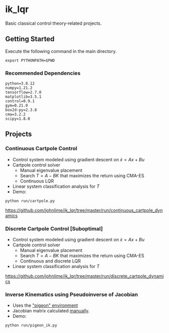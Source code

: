 # ik_lqr
Basic classical control theory-related projects.

## Getting Started
Execute the following command in the main directory.
```
export PYTHONPATH=$PWD
```

### Recommended Dependencies
```
python=3.8.12
numpy=1.21.2
tensorflow=2.7.0
matplotlib=3.5.1
control=0.9.1
gym=0.21.0
box2d-py=2.3.8
cma=3.2.2
scipy=1.8.0
```

## Projects
### Continuous Cartpole Control
* Control system modeled using gradient descent on $\dot x = Ax + Bu$
* Cartpole control solver
  * Manual eigenvalue placement
  * Search $T = A - BK$ that maximizes the return using CMA-ES
  * Continuous LQR
* Linear system classification analysis for $T$
* Demo:
```
python run/cartpole.py
```
https://github.com/johnlime/ik_lqr/tree/master/run/continuous_cartpole_dynamics

### Discrete Cartpole Control \[Suboptimal\]
* Control system modeled using gradient descent on $\dot x = Ax + Bu$
* Cartpole control solver
  * Manual eigenvalue placement
  * Search $T = A - BK$ that maximizes the return using CMA-ES
  * Continuous and discrete LQR
* Linear system classification analysis for $T$

https://github.com/johnlime/ik_lqr/tree/master/run/discrete_cartpole_dynamics

### Inverse Kinematics using Pseudoinverse of Jacobian
* Uses the ["pigeon" environment](https://github.com/johnlime/pigeon_head_bob)
* Jacobian matrix calculated [manually](https://github.com/johnlime/ik_lqr/tree/master/doc/main.pdf).
* Demo:
```
python run/pigeon_ik.py
```
